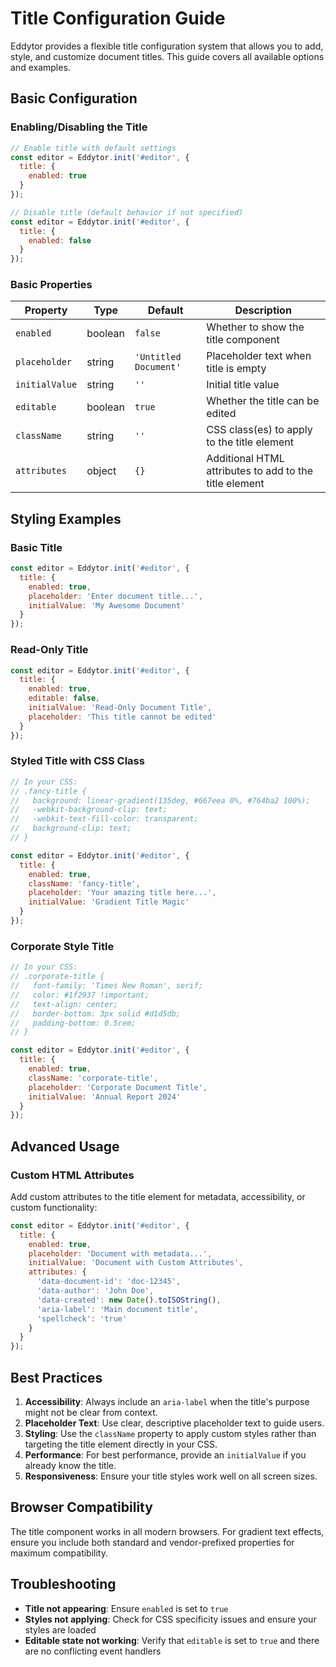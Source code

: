 # Title Configuration Guide

Eddytor provides a flexible title configuration system that allows you to add, style, and customize document titles. This guide covers all available options and examples.

## Basic Configuration

### Enabling/Disabling the Title

```javascript
// Enable title with default settings
const editor = Eddytor.init('#editor', {
  title: {
    enabled: true
  }
});

// Disable title (default behavior if not specified)
const editor = Eddytor.init('#editor', {
  title: {
    enabled: false
  }
});
```

### Basic Properties

| Property | Type | Default | Description |
|----------|------|---------|-------------|
| `enabled` | boolean | `false` | Whether to show the title component |
| `placeholder` | string | `'Untitled Document'` | Placeholder text when title is empty |
| `initialValue` | string | `''` | Initial title value |
| `editable` | boolean | `true` | Whether the title can be edited |
| `className` | string | `''` | CSS class(es) to apply to the title element |
| `attributes` | object | `{}` | Additional HTML attributes to add to the title element |

## Styling Examples

### Basic Title

```javascript
const editor = Eddytor.init('#editor', {
  title: {
    enabled: true,
    placeholder: 'Enter document title...',
    initialValue: 'My Awesome Document'
  }
});
```

### Read-Only Title

```javascript
const editor = Eddytor.init('#editor', {
  title: {
    enabled: true,
    editable: false,
    initialValue: 'Read-Only Document Title',
    placeholder: 'This title cannot be edited'
  }
});
```

### Styled Title with CSS Class

```javascript
// In your CSS:
// .fancy-title {
//   background: linear-gradient(135deg, #667eea 0%, #764ba2 100%);
//   -webkit-background-clip: text;
//   -webkit-text-fill-color: transparent;
//   background-clip: text;
// }

const editor = Eddytor.init('#editor', {
  title: {
    enabled: true,
    className: 'fancy-title',
    placeholder: 'Your amazing title here...',
    initialValue: 'Gradient Title Magic'
  }
});
```

### Corporate Style Title

```javascript
// In your CSS:
// .corporate-title {
//   font-family: 'Times New Roman', serif;
//   color: #1f2937 !important;
//   text-align: center;
//   border-bottom: 3px solid #d1d5db;
//   padding-bottom: 0.5rem;
// }

const editor = Eddytor.init('#editor', {
  title: {
    enabled: true,
    className: 'corporate-title',
    placeholder: 'Corporate Document Title',
    initialValue: 'Annual Report 2024'
  }
});
```

## Advanced Usage

### Custom HTML Attributes

Add custom attributes to the title element for metadata, accessibility, or custom functionality:

```javascript
const editor = Eddytor.init('#editor', {
  title: {
    enabled: true,
    placeholder: 'Document with metadata...',
    initialValue: 'Document with Custom Attributes',
    attributes: {
      'data-document-id': 'doc-12345',
      'data-author': 'John Doe',
      'data-created': new Date().toISOString(),
      'aria-label': 'Main document title',
      'spellcheck': 'true'
    }
  }
});
```

## Best Practices

1. **Accessibility**: Always include an `aria-label` when the title's purpose might not be clear from context.
2. **Placeholder Text**: Use clear, descriptive placeholder text to guide users.
3. **Styling**: Use the `className` property to apply custom styles rather than targeting the title element directly in your CSS.
4. **Performance**: For best performance, provide an `initialValue` if you already know the title.
5. **Responsiveness**: Ensure your title styles work well on all screen sizes.

## Browser Compatibility

The title component works in all modern browsers. For gradient text effects, ensure you include both standard and vendor-prefixed properties for maximum compatibility.

## Troubleshooting

- **Title not appearing**: Ensure `enabled` is set to `true`
- **Styles not applying**: Check for CSS specificity issues and ensure your styles are loaded
- **Editable state not working**: Verify that `editable` is set to `true` and there are no conflicting event handlers
